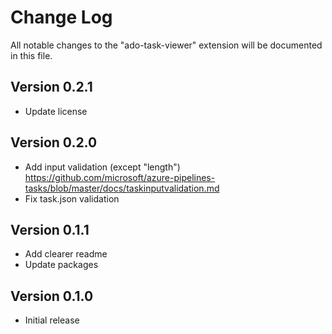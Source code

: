 # Change Log
All notable changes to the "ado-task-viewer" extension will be documented in this file.
## Version 0.2.1
- Update license
## Version 0.2.0
- Add input validation (except "length")
  https://github.com/microsoft/azure-pipelines-tasks/blob/master/docs/taskinputvalidation.md
- Fix task.json validation

## Version 0.1.1
- Add clearer readme
- Update packages

## Version 0.1.0
- Initial release